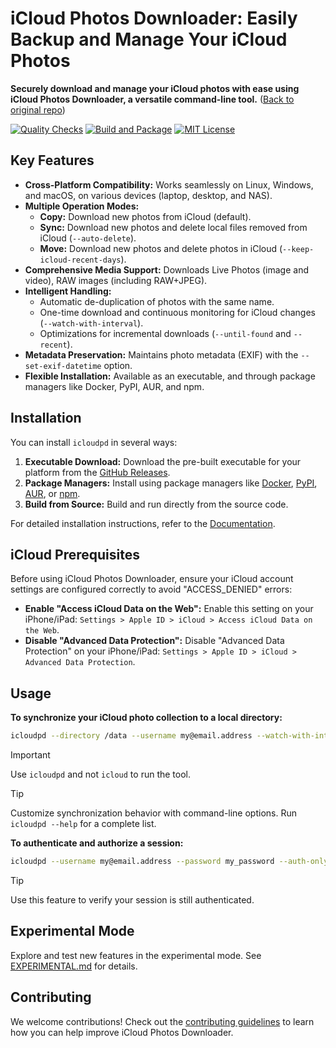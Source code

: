 # iCloud Photos Downloader: Easily Backup and Manage Your iCloud Photos

**Securely download and manage your iCloud photos with ease using iCloud Photos Downloader, a versatile command-line tool.**  ([Back to original repo](https://github.com/icloud-photos-downloader/icloud_photos_downloader))

[![Quality Checks](https://github.com/icloud-photos-downloader/icloud_photos_downloader/workflows/Quality%20Checks/badge.svg)](https://github.com/icloud-photos-downloader/icloud_photos_downloader/actions/workflows/quality-checks.yml)
[![Build and Package](https://github.com/icloud-photos-downloader/icloud_photos_downloader/workflows/Produce%20Artifacts/badge.svg)](https://github.com/icloud-photos-downloader/icloud_photos_downloader/actions/workflows/produce-artifacts.yml)
[![MIT License](https://img.shields.io/badge/license-MIT-blue.svg)](LICENSE)

## Key Features

*   **Cross-Platform Compatibility:** Works seamlessly on Linux, Windows, and macOS, on various devices (laptop, desktop, and NAS).
*   **Multiple Operation Modes:**
    *   **Copy:** Download new photos from iCloud (default).
    *   **Sync:** Download new photos and delete local files removed from iCloud (`--auto-delete`).
    *   **Move:** Download new photos and delete photos in iCloud (`--keep-icloud-recent-days`).
*   **Comprehensive Media Support:** Downloads Live Photos (image and video), RAW images (including RAW+JPEG).
*   **Intelligent Handling:**
    *   Automatic de-duplication of photos with the same name.
    *   One-time download and continuous monitoring for iCloud changes (`--watch-with-interval`).
    *   Optimizations for incremental downloads (`--until-found` and `--recent`).
*   **Metadata Preservation:** Maintains photo metadata (EXIF) with the `--set-exif-datetime` option.
*   **Flexible Installation:** Available as an executable, and through package managers like Docker, PyPI, AUR, and npm.

## Installation

You can install `icloudpd` in several ways:

1.  **Executable Download:** Download the pre-built executable for your platform from the [GitHub Releases](https://github.com/icloud-photos-downloader/icloud_photos_downloader/releases/tag/v1.29.2).
2.  **Package Managers:** Install using package managers like [Docker](https://icloud-photos-downloader.github.io/icloud_photos_downloader/install.html#docker), [PyPI](https://icloud-photos-downloader.github.io/icloud_photos_downloader/install.html#pypi), [AUR](https://icloud-photos-downloader.github.io/icloud_photos_downloader/install.html#aur), or [npm](https://icloud-photos-downloader.github.io/icloud_photos_downloader/install.html#npm).
3.  **Build from Source:** Build and run directly from the source code.

For detailed installation instructions, refer to the [Documentation](https://icloud-photos-downloader.github.io/icloud_photos_downloader/install.html).

## iCloud Prerequisites

Before using iCloud Photos Downloader, ensure your iCloud account settings are configured correctly to avoid "ACCESS_DENIED" errors:

*   **Enable "Access iCloud Data on the Web":**  Enable this setting on your iPhone/iPad: `Settings > Apple ID > iCloud > Access iCloud Data on the Web`.
*   **Disable "Advanced Data Protection":** Disable "Advanced Data Protection" on your iPhone/iPad: `Settings > Apple ID > iCloud > Advanced Data Protection`.

## Usage

**To synchronize your iCloud photo collection to a local directory:**

```bash
icloudpd --directory /data --username my@email.address --watch-with-interval 3600
```

> [!IMPORTANT]
> Use `icloudpd` and not `icloud` to run the tool.

> [!TIP]
> Customize synchronization behavior with command-line options. Run `icloudpd --help` for a complete list.

**To authenticate and authorize a session:**

```bash
icloudpd --username my@email.address --password my_password --auth-only
```

> [!TIP]
>  Use this feature to verify your session is still authenticated.

## Experimental Mode

Explore and test new features in the experimental mode. See [EXPERIMENTAL.md](EXPERIMENTAL.md) for details.

## Contributing

We welcome contributions!  Check out the [contributing guidelines](CONTRIBUTING.md) to learn how you can help improve iCloud Photos Downloader.